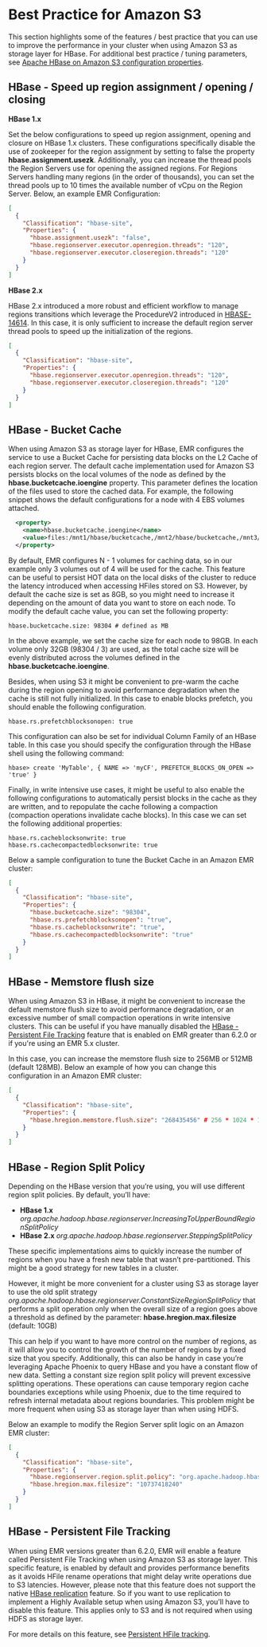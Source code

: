 # Best Practice for Amazon S3

This section highlights some of the features / best practice that you can use to improve the performance in your cluster when using Amazon S3 as storage layer for HBase. For additional best practice / tuning parameters, see [Apache HBase on Amazon S3 configuration properties](https://docs.aws.amazon.com/whitepapers/latest/migrate-apache-hbase-s3/identifying-apache-hbase-and-emrfs-tuning-options.html).


## HBase - Speed up region assignment / opening / closing


**HBase 1.x** 

Set the below configurations to speed up region assignment, opening and closure on HBase 1.x clusters. These configurations specifically disable the use of zookeeper for the region assignment by setting to false the property **hbase.assignment.usezk**. Additionally, you can increase the thread pools the Region Servers use for opening the assigned regions. For Regions Servers handling many regions (in the order of thousands), you can set the thread pools up to 10 times the available number of vCpu on the Region Server. Below, an example EMR Configuration:

```json
[
  {
    "Classification": "hbase-site",
    "Properties": {
      "hbase.assignment.usezk": "false",
      "hbase.regionserver.executor.openregion.threads": "120",
      "hbase.regionserver.executor.closeregion.threads": "120"
    }
  }
]
```

**HBase 2.x** 

HBase 2.x introduced a more robust and efficient workflow to manage regions transitions which leverage the ProcedureV2 introduced in [HBASE-14614](https://issues.apache.org/jira/browse/HBASE-14614). In this case, it is only sufficient to increase the default region server thread pools to speed up the initialization of the regions. 

```json
[
  {
    "Classification": "hbase-site",
    "Properties": {
      "hbase.regionserver.executor.openregion.threads": "120",
      "hbase.regionserver.executor.closeregion.threads": "120"
    }
  }
]
```


## HBase - Bucket Cache

When using Amazon S3 as storage layer for HBase, EMR configures the service to use a Bucket Cache for persisting data blocks on the L2 Cache of each region server. The default cache implementation used for Amazon S3 persists blocks on the local volumes of the node as defined by the **hbase.bucketcache.ioengine** property. This parameter defines the location of the files used to store the cached data. For example, the following snippet shows the default configurations for a node with 4 EBS volumes attached. 

```xml
  <property>
    <name>hbase.bucketcache.ioengine</name>
    <value>files:/mnt1/hbase/bucketcache,/mnt2/hbase/bucketcache,/mnt3/hbase/bucketcache</value>
  </property>
```

By default, EMR configures N - 1 volumes for caching data, so in our example only 3 volumes out of 4 will be used for the cache. This feature can be useful to persist HOT data on the local disks of the cluster to reduce the latency introduced when accessing HFiles stored on S3. However, by default the cache size is set as 8GB, so you might need to increase it depending on the amount of data you want to store on each node. To modify the default cache value, you can set the following property: 

```
hbase.bucketcache.size: 98304 # defined as MB
```

In the above example, we set the cache size for each node to 98GB. In each volume only 32GB (98304 / 3) are used, as the total cache size will be evenly distributed across the volumes defined in the **hbase.bucketcache.ioengine**.

Besides, when using S3 it might be convenient to pre-warm the cache during the region opening to avoid performance degradation when the cache is still not fully initialized. In this case to enable blocks prefetch, you should enable the following configuration.

```
hbase.rs.prefetchblocksonopen: true
```

This configuration can also be set for individual Column Family of an HBase table. In this case you should specify the configuration through the HBase shell using the following command:

```
hbase> create 'MyTable', { NAME => 'myCF', PREFETCH_BLOCKS_ON_OPEN => 'true' }
```

Finally, in write intensive use cases, it might be useful to also enable the following configurations to automatically persist blocks in the cache as they are written, and to repopulate the cache following a compaction (compaction operations invalidate cache blocks). In this case we can set the following additional properties: 

```
hbase.rs.cacheblocksonwrite: true
hbase.rs.cachecompactedblocksonwrite: true
```

Below a sample configuration to tune the Bucket Cache in an Amazon EMR cluster:

```json
[
  {
    "Classification": "hbase-site",
    "Properties": {
      "hbase.bucketcache.size": "98304",
      "hbase.rs.prefetchblocksonopen": "true",
      "hbase.rs.cacheblocksonwrite": "true",
      "hbase.rs.cachecompactedblocksonwrite": "true"
    }
  }
]
```



## HBase - Memstore flush size

When using Amazon S3 in HBase, it might be convenient to increase the default memstore flush size to avoid performance degradation, or an excessive number of small compaction operations in write intensive clusters. This can be useful if you have manually disabled the [HBase - Persistent File Tracking](#hbase-persistent-file-tracking) feature that is enabled on EMR greater than 6.2.0 or if you're using an EMR 5.x cluster. 

In this case, you can increase the memstore flush size to 256MB or 512MB (default 128MB). Below an example of how you can change this configuration in an Amazon EMR cluster:
 

```json
[
  {
    "Classification": "hbase-site",
    "Properties": {
      "hbase.hregion.memstore.flush.size": "268435456" # 256 * 1024 * 1024
    }
  }
]
```


## HBase - Region Split Policy

Depending on the HBase version that you’re using, you will use different region split policies. By default, you’ll have:


* **HBase 1.x** *org.apache.hadoop.hbase.regionserver.IncreasingToUpperBoundRegionSplitPolicy*
* **HBase 2.x**  *org.apache.hadoop.hbase.regionserver.SteppingSplitPolicy*


These specific implementations aims to quickly increase the number of regions when you have a fresh new table that wasn’t pre-partitioned. This might be a good strategy for new tables in a cluster. 

However, it might be more convenient for a cluster using S3 as storage layer to use the old split strategy *org.apache.hadoop.hbase.regionserver.ConstantSizeRegionSplitPolicy* that performs a split operation only when the overall size of a region goes above a threshold as defined by the parameter:  **hbase.hregion.max.filesize** (default: 10GB)

This can help if you want to have more control on the number of regions, as it will allow you to control the growth of the number of regions by a fixed size that you specify. Additionally, this can also be handy in case you’re leveraging Apache Phoenix to query HBase and you have a constant flow of new data. Setting a constant size region split policy will prevent excessive splitting operations. These operations can cause temporary region cache boundaries exceptions while using Phoenix, due to the time required to refresh internal metadata about regions boundaries. This problem might be more frequent when using S3 as storage layer than when using HDFS.

Below an example to modify the Region Server split logic on an Amazon EMR cluster: 

```json
[
  {
    "Classification": "hbase-site",
    "Properties": {
      "hbase.regionserver.region.split.policy": "org.apache.hadoop.hbase.regionserver.ConstantSizeRegionSplitPolicy",
      "hbase.hregion.max.filesize": "10737418240"
    }
  }
]
```


## HBase - Persistent File Tracking

When using EMR versions greater than 6.2.0, EMR will enable a feature called Persistent File Tracking when using Amazon S3 as storage layer. This specific feature, is enabled by default and provides performance benefits as it avoids HFile rename operations that might delay write operations due to S3 latencies. However, please note that this feature does not support the native [HBase replication](https://hbase.apache.org/book.html#_cluster_replication) feature. So if you want to use replication to implement a Highly Available setup when using Amazon S3, you’ll have to disable this feature. This applies only to S3 and is not required when using HDFS as storage layer. 

For more details on this feature, see [Persistent HFile tracking](https://docs.aws.amazon.com/emr/latest/ReleaseGuide/emr-hbase-s3.html#emr-hbase-s3-hfile-tracking).
